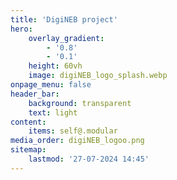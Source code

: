```yaml
---
title: 'DigiNEB project'
hero:
    overlay_gradient:
        - '0.8'
        - '0.1'
    height: 60vh
    image: digiNEB_logo_splash.webp
onpage_menu: false
header_bar:
    background: transparent
    text: light
content:
    items: self@.modular
media_order: digiNEB_logoo.png
sitemap:
    lastmod: '27-07-2024 14:45'
---
```


